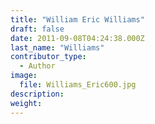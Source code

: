 ```yaml
---
title: "William Eric Williams"
draft: false
date: 2011-09-08T04:24:38.000Z
last_name: "Williams"
contributor_type:
  - Author
image:
  file: Williams_Eric600.jpg
description:
weight:
---
```


